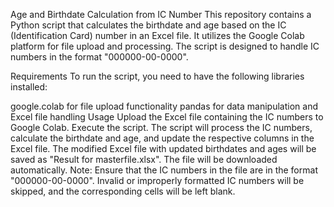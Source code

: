 Age and Birthdate Calculation from IC Number
This repository contains a Python script that calculates the birthdate and age based on the IC (Identification Card) number in an Excel file. It utilizes the Google Colab platform for file upload and processing. The script is designed to handle IC numbers in the format "000000-00-0000".

Requirements
To run the script, you need to have the following libraries installed:

google.colab for file upload functionality
pandas for data manipulation and Excel file handling
Usage
Upload the Excel file containing the IC numbers to Google Colab.
Execute the script.
The script will process the IC numbers, calculate the birthdate and age, and update the respective columns in the Excel file.
The modified Excel file with updated birthdates and ages will be saved as "Result for masterfile.xlsx".
The file will be downloaded automatically.
Note: Ensure that the IC numbers in the file are in the format "000000-00-0000". Invalid or improperly formatted IC numbers will be skipped, and the corresponding cells will be left blank.
